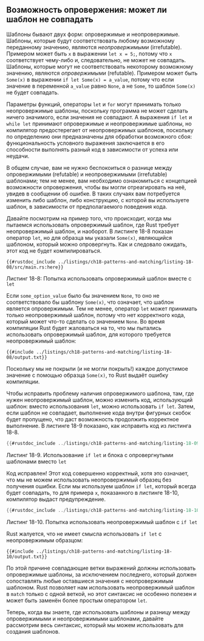 ## Возможность опровержения: может ли шаблон не совпадать

Шаблоны бывают двух форм: опровержимые и неопровержимые. Шаблоны, которые будут соответствовать любому возможному переданному значению, являются *неопровержимыми* (irrefutable). Примером может быть `x` в выражении `let x = 5;`, потому что `x` соответствует чему-либо и, следовательно, не может не совпадать. Шаблоны, которые могут не соответствовать некоторому возможному значению, являются *опровержимыми* (refutable). Примером может быть `Some(x)` в выражении `if let Some(x) = a_value`, потому что если значение в переменной `a_value` равно `None`, а не `Some`, то шаблон `Some(x)` не будет совпадать.

Параметры функций, операторы `let` и `for` могут принимать только неопровержимые шаблоны, поскольку программа не может сделать ничего значимого, если значения не совпадают. А выражения `if let` и `while let` принимают опровержимые и неопровержимые шаблоны, но компилятор предостерегает от неопровержимых шаблонов, поскольку по определению они предназначены для обработки возможного сбоя: функциональность условного выражения заключается в его способности выполнять разный код в зависимости от успеха или неудачи.

В общем случае, вам не нужно беспокоиться о разнице между опровержимыми (refutable) и неопровержимыми (irrefutable) шаблонами; тем не менее, вам необходимо ознакомиться с концепцией возможности опровержения, чтобы вы могли отреагировать на неё, увидев в сообщении об ошибке. В таких случаях вам потребуется изменить либо шаблон, либо конструкцию, с которой вы используете шаблон, в зависимости от предполагаемого поведения кода.

Давайте посмотрим на пример того, что происходит, когда мы пытаемся использовать опровержимый шаблон, где Rust требует неопровержимый шаблон, и наоборот. В листинге 18-8 показан оператор `let`, но для образца мы указали `Some(x)`, являющийся шаблоном, который можно опровергнуть. Как и следовало ожидать, этот код не будет компилироваться.

```rust,ignore,does_not_compile
{{#rustdoc_include ../listings/ch18-patterns-and-matching/listing-18-08/src/main.rs:here}}
```

<span class="caption">Листинг 18-8: Попытка использовать опровержимый шаблон вместе с <code>let</code></span>

Если `some_option_value` было бы значением `None`, то оно не соответствовало бы шаблону `Some(x)`, что означает, что шаблон является опровержимым. Тем не менее, оператор `let` может принимать только неопровержимый шаблон, потому что нет корректного кода, который может что-то сделать со значением `None`. Во время компиляции Rust будет жаловаться на то, что мы пытались использовать опровержимый шаблон, для которого требуется неопровержимый шаблон:

```console
{{#include ../listings/ch18-patterns-and-matching/listing-18-08/output.txt}}
```

Поскольку мы не покрыли (и не могли покрыть!) каждое допустимое значение с помощью образца `Some(x)`, то Rust выдаёт ошибку компиляции.

Чтобы исправить проблему наличия опровержимого шаблона, там, где нужен неопровержимый шаблон, можно изменить код, использующий шаблон: вместо использования `let`, можно использовать `if let`. Затем, если шаблон не совпадает, выполнение кода внутри фигурных скобок будет пропущено, что даст возможность продолжить корректное выполнение. В листинге 18-9 показано, как исправить код из листинга 18-8.

```rust
{{#rustdoc_include ../listings/ch18-patterns-and-matching/listing-18-09/src/main.rs:here}}
```

<span class="caption">Листинг 18-9. Использование <code>if let</code> и блока с опровергнутыми шаблонами вместо <code>let</code></span>

Код исправлен! Этот код совершенно корректный, хотя это означает, что мы не можем использовать неопровержимый образец без получения ошибки. Если мы используем шаблон `if let`, который всегда будет совпадать, то для примера `x`, показанного в листинге 18-10, компилятор выдаст предупреждение.

```rust
{{#rustdoc_include ../listings/ch18-patterns-and-matching/listing-18-10/src/main.rs:here}}
```

<span class="caption">Листинг 18-10. Попытка использовать неопровержимый шаблон с <code>if let</code></span>

Rust жалуется, что не имеет смысла использовать `if let` с неопровержимым образцом:

```console
{{#include ../listings/ch18-patterns-and-matching/listing-18-10/output.txt}}
```

По этой причине совпадающие ветки выражений должны использовать опровержимые шаблоны, за исключением последнего, который должен сопоставлять любые оставшиеся значения с неопровержимым шаблоном. Rust позволяет нам использовать неопровержимый шаблон в `match` только с одной веткой, но этот синтаксис не особенно полезен и может быть заменён более простым оператором `let`.

Теперь, когда вы знаете, где использовать шаблоны и разницу между опровержимыми и неопровержимыми шаблонами, давайте рассмотрим весь синтаксис, который мы можем использовать для создания шаблонов.
